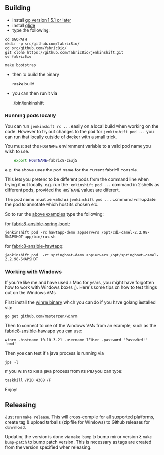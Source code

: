 ## Building

 * install [go version 1.5.1 or later](https://golang.org/doc/install)
 * install [glide](https://github.com/Masterminds/glide#install)
 * type the following:

```
cd $GOPATH
mkdir -p src/github.com/fabric8io/
cd src/github.com/fabric8io/
git clone https://github.com/fabric8io/jenkinshift.git
cd fabric8io

make bootstrap
```

 * then to build the binary

     make build

 * you can then run it via

     ./bin/jenkinshift

### Running pods locally

You can run `jenkinshift rc ...` easily on a local build when working on the code. However to try out changes to the pod for `jenkinshift pod ...` you can run that locally outside of docker with a small trick.

You must set the `HOSTNAME` environment variable to a valid pod name you wish to use.

```bash
    export HOSTNAME=fabric8-znuj5
```

e.g. the above uses the pod name for the current fabric8 console.

This lets you pretend to be different pods from the command line when trying it out locally. e.g. run the `jenkinshift pod ...` command in 2 shells as different pods, provided the `HOSTNAME` values are diferent.

The pod name must be valid as `jenkinshift pod ...` command will update the pod to annotate which host its chosen etc.

So to run the [above examples](#running-jenkinshift) type the following:

for [fabric8-ansible-spring-boot](https://github.com/fabric8io/fabric8-ansible-spring-boot):

    jenkinshift pod -rc hawtapp-demo appservers /opt/cdi-camel-2.2.98-SNAPSHOT-app/bin/run.sh

for [fabric8-ansible-hawtapp](https://github.com/fabric8io/fabric8-ansible-hawtapp):

    jenkinshift pod  -rc springboot-demo appservers /opt/springboot-camel-2.2.98-SNAPSHOT

### Working with Windows

If you're like me and have used a Mac for years, you might have forgotten how to work with Windows boxes ;). Here's some tips on how to test things out on the Windows VMs

First install the [winrm binary](http://github.com/masterzen/winrm/) which you can do if you have golang installed via:

    go get github.com/masterzen/winrm

Then to connect to one of the Windows VMs from an example, such as the [fabric8-ansible-hawtapp](https://github.com/fabric8io/fabric8-ansible-hawtapp) you can use:

    winrm -hostname 10.10.3.21 -username IEUser -password 'Passw0rd!' 'cmd'

Then you can test if a java process is running via

    jps -l

If you wish to kill a java process from its PID you can type:

    taskkill /PID 4308 /F

Enjoy!    

## Releasing

Just run `make release`. This will cross-compile for all supported platforms, create tag & upload tarballs (zip file for Windows) to Github releases for download.

Updating the version is done via `make bump` to bump minor version & `make bump-patch` to bump patch version. This is necessary as tags are created from the version specified when releasing.
